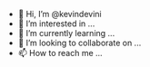 - 👋 Hi, I’m @kevindevini
- 👀 I’m interested in ...
- 🌱 I’m currently learning ...
- 💞️ I’m looking to collaborate on ...
- 📫 How to reach me ...

<!---
kevindevini/kevindevini is a ✨ special ✨ repository because its `README.md` (this file) appears on your GitHub profile.
You can click the Preview link to take a look at your changes.
--->
